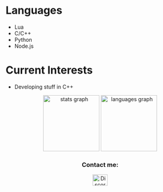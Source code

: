 # Languages
- Lua
- C/C++
- Python
- Node.js

# Current Interests
- Developing stuff in C++

<div align="center">
  <img src="https://github-readme-stats.vercel.app/api?username=memelouse&hide_title=false&hide_rank=false&show_icons=true&include_all_commits=true&count_private=true&disable_animations=false&theme=dracula&locale=en&hide_border=false" height="150" alt="stats graph"  />
  <img src="https://github-readme-stats.vercel.app/api/top-langs?username=memelouse&locale=en&hide_title=false&layout=compact&card_width=320&langs_count=5&theme=dracula&hide_border=false" height="150" alt="languages graph"  />
</div>

<h3 align="center">Contact me:</h3>
<p align="center">
<a href="https://discord.com/users/883709157864255539" target="blank"><img align="center" src="https://raw.githubusercontent.com/rahuldkjain/github-profile-readme-generator/master/src/images/icons/Social/discord.svg" alt="Discord" height="30" width="40" /></a>
</p>
